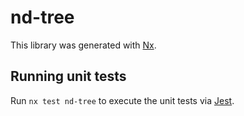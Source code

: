 # nd-tree

This library was generated with [Nx](https://nx.dev).

## Running unit tests

Run `nx test nd-tree` to execute the unit tests via [Jest](https://jestjs.io).
